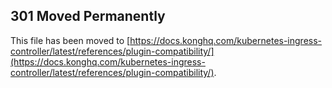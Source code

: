## 301 Moved Permanently

This file has been moved to [https://docs.konghq.com/kubernetes-ingress-controller/latest/references/plugin-compatibility/](https://docs.konghq.com/kubernetes-ingress-controller/latest/references/plugin-compatibility/).
